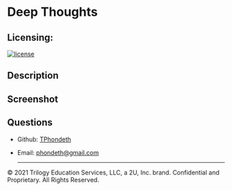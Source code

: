 # Deep Thoughts

## Licensing:
[![license](https://img.shields.io/badge/license-MIT-brightgreen)](https://shields.io)

## Description


## Screenshot


## Questions
- Github: [TPhondeth](https://github.com/TPhondeth)
- Email: phondeth@gmail.com
  
  ----
© 2021 Trilogy Education Services, LLC, a 2U, Inc. brand. Confidential and Proprietary. All Rights Reserved.
